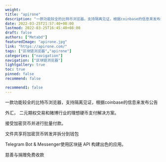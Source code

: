 ```yaml
---
weight: 
title: "apirone"
description: "一款功能较全的比特币浏览器，支持隔离见证，根据coinbase的信息来发布公告"
date: 2022-03-25T21:57:40+08:00
lastmod: 2022-03-25T16:45:40+08:00
draft: false
authors: ["Metabd"]
featuredImage: "apirone.jpg"
link: "https://apirone.com/"
tags: ["区块链浏览器","apirone"]
categories: ["navigation"]
navigation: ["区块链浏览器"]
lightgallery: true
toc: true
pinned: false
recommend: false

recommend1: false
---
```

一款功能较全的比特币浏览器，支持隔离见证，根据coinbase的信息来发布公告

外汇， 二元期权交易和赌博行业的理想硬币支付解决方案。

接受加密货币并进行批量付款。

文件共享将加密货币转发并拆分到钱包

Telegram Bot & Messenger使用区块链 API 构建出色的应用。

慈善与捐赠免费收款